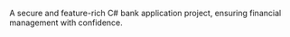 A secure and feature-rich C# bank application project, ensuring financial management with confidence.
